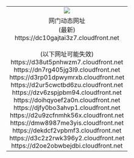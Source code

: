 ﻿<table>
  <tr></tr>
  <tr><td colspan=2 align=center><img src="https://dc10gajtai3z7.cloudfront.net/Up/oGate.jpg" /></td></tr>
  <tr><td colspan=2 align=center>网门动态网址<br/>(最新)
<br>https://dc10gajtai3z7.cloudfront.net
<br/><br/>(以下网址可能失效)
<br>https://d38ut5pnhwzm7.cloudfront.net
<br>https://dn7rg405jg3l9.cloudfront.net
<br>https://d3rp01dpwymrxb.cloudfront.net
<br>https://d2ur5cwctbd6zu.cloudfront.net
<br>https://dzv6zspjpbm94.cloudfront.net
<br>https://doihqyoef2a0n.cloudfront.net
<br>https://djfy0bo3ahvp1.cloudfront.net
<br>https://d2u9zcfnmhk56x.cloudfront.net
<br>https://dmw8987me3yis.cloudfront.net
<br>https://dekdcf2vpbmf3.cloudfront.net
<br>https://d3c2z2rwk396y2.cloudfront.net
<br>https://d2oe2obwbejdbi.cloudfront.net
    </td>
  </tr>
</table>

